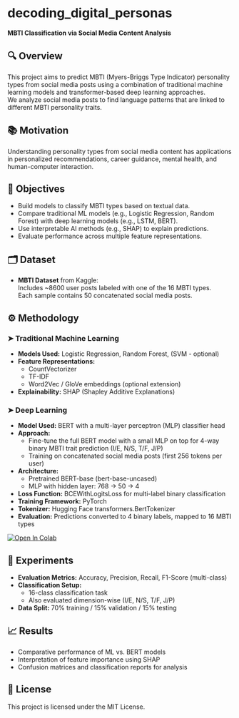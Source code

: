 # decoding_digital_personas

**MBTI Classification via Social Media Content Analysis**

## 🔍 Overview

This project aims to predict MBTI (Myers-Briggs Type Indicator) personality types from social media posts using a combination of traditional machine learning models and transformer-based deep learning approaches.  
We analyze social media posts to find language patterns that are linked to different MBTI personality traits.

## 📚 Motivation

Understanding personality types from social media content has applications in personalized recommendations, career guidance, mental health, and human-computer interaction. 

## 🧠 Objectives

- Build models to classify MBTI types based on textual data.
- Compare traditional ML models (e.g., Logistic Regression, Random Forest) with deep learning models (e.g., LSTM, BERT).
- Use interpretable AI methods (e.g., SHAP) to explain predictions.
- Evaluate performance across multiple feature representations.

## 🗂️ Dataset

- **MBTI Dataset** from Kaggle:  
  Includes ~8600 user posts labeled with one of the 16 MBTI types.  
  Each sample contains 50 concatenated social media posts.

## ⚙️ Methodology

### ➤ Traditional Machine Learning

- **Models Used:** Logistic Regression, Random Forest, (SVM - optional)
- **Feature Representations:**
  - CountVectorizer
  - TF-IDF
  - Word2Vec / GloVe embeddings (optional extension)
- **Explainability:** SHAP (Shapley Additive Explanations)

### ➤ Deep Learning

- **Model Used:** BERT with a multi-layer perceptron (MLP) classifier head
- **Approach:**
  - Fine-tune the full BERT model with a small MLP on top for 4-way binary MBTI trait prediction (I/E, N/S, T/F, J/P)
  - Training on concatenated social media posts (first 256 tokens per user)
- **Architecture:**
  - Pretrained BERT-base (bert-base-uncased)
  - MLP with hidden layer: 768 → 50 → 4
- **Loss Function:** BCEWithLogitsLoss for multi-label binary classification
- **Training Framework:** PyTorch
- **Tokenizer:** Hugging Face transformers.BertTokenizer
- **Evaluation:** Predictions converted to 4 binary labels, mapped to 16 MBTI types

[![Open In Colab](https://colab.research.google.com/assets/colab-badge.svg)](https://colab.research.google.com/github/xyzesther/decoding_digital_personas/blob/main/BERT_MLP_MBTI_Finetune.ipynb)


## 🧪 Experiments

- **Evaluation Metrics:** Accuracy, Precision, Recall, F1-Score (multi-class)
- **Classification Setup:**
  - 16-class classification task
  - Also evaluated dimension-wise (I/E, N/S, T/F, J/P)
- **Data Split:** 70% training / 15% validation / 15% testing

## 📈 Results

- Comparative performance of ML vs. BERT models
- Interpretation of feature importance using SHAP
- Confusion matrices and classification reports for analysis


## 📄 License

This project is licensed under the MIT License.


